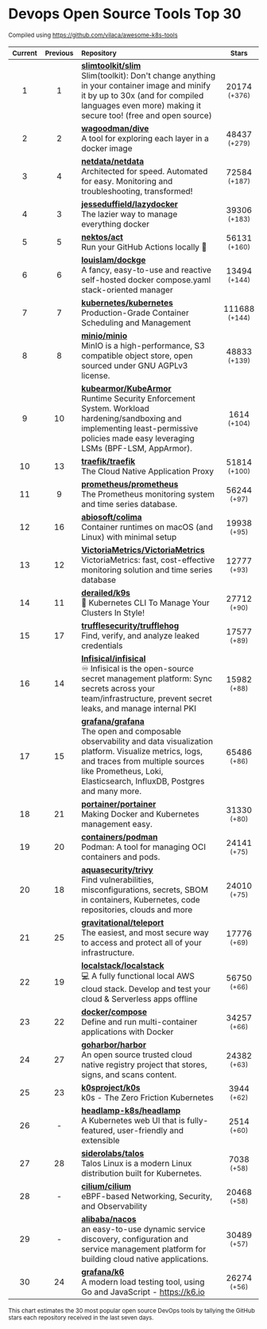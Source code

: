 # Devops Open Source Tools Top 30
<sup>Compiled using https://github.com/vilaca/awesome-k8s-tools</sup>
<div align="center">

|<sub>Current</sub>|<sub>Previous</sub>|<sub>Repository</sub>|<sub>Stars</sub>|
|:---:|:---:|:---|:---:|
|1|1|[**slimtoolkit/slim**](https://github.com/slimtoolkit/slim)<br/>Slim(toolkit): Don't change anything in your container image and minify it by up to 30x (and for compiled languages even more) making it secure too! (free and open source)|20174 <sup>(+376)</sup>|
|2|2|[**wagoodman/dive**](https://github.com/wagoodman/dive)<br/>A tool for exploring each layer in a docker image|48437 <sup>(+279)</sup>|
|3|4|[**netdata/netdata**](https://github.com/netdata/netdata)<br/>Architected for speed. Automated for easy. Monitoring and troubleshooting, transformed!|72584 <sup>(+187)</sup>|
|4|3|[**jesseduffield/lazydocker**](https://github.com/jesseduffield/lazydocker)<br/>The lazier way to manage everything docker|39306 <sup>(+183)</sup>|
|5|5|[**nektos/act**](https://github.com/nektos/act)<br/>Run your GitHub Actions locally 🚀|56131 <sup>(+160)</sup>|
|6|6|[**louislam/dockge**](https://github.com/louislam/dockge)<br/>A fancy, easy-to-use and reactive self-hosted docker compose.yaml stack-oriented manager|13494 <sup>(+144)</sup>|
|7|7|[**kubernetes/kubernetes**](https://github.com/kubernetes/kubernetes)<br/>Production-Grade Container Scheduling and Management|111688 <sup>(+144)</sup>|
|8|8|[**minio/minio**](https://github.com/minio/minio)<br/>MinIO is a high-performance, S3 compatible object store, open sourced under GNU AGPLv3 license.|48833 <sup>(+139)</sup>|
|9|10|[**kubearmor/KubeArmor**](https://github.com/kubearmor/KubeArmor)<br/>Runtime Security Enforcement System. Workload hardening/sandboxing and implementing least-permissive policies made easy leveraging LSMs (BPF-LSM, AppArmor).|1614 <sup>(+104)</sup>|
|10|13|[**traefik/traefik**](https://github.com/traefik/traefik)<br/>The Cloud Native Application Proxy|51814 <sup>(+100)</sup>|
|11|9|[**prometheus/prometheus**](https://github.com/prometheus/prometheus)<br/>The Prometheus monitoring system and time series database.|56244 <sup>(+97)</sup>|
|12|16|[**abiosoft/colima**](https://github.com/abiosoft/colima)<br/>Container runtimes on macOS (and Linux) with minimal setup|19938 <sup>(+95)</sup>|
|13|12|[**VictoriaMetrics/VictoriaMetrics**](https://github.com/VictoriaMetrics/VictoriaMetrics)<br/>VictoriaMetrics: fast, cost-effective monitoring solution and time series database|12777 <sup>(+93)</sup>|
|14|11|[**derailed/k9s**](https://github.com/derailed/k9s)<br/>🐶 Kubernetes CLI To Manage Your Clusters In Style!|27712 <sup>(+90)</sup>|
|15|17|[**trufflesecurity/trufflehog**](https://github.com/trufflesecurity/trufflehog)<br/>Find, verify, and analyze leaked credentials|17577 <sup>(+89)</sup>|
|16|14|[**Infisical/infisical**](https://github.com/Infisical/infisical)<br/>♾ Infisical is the open-source secret management platform: Sync secrets across your team/infrastructure, prevent secret leaks, and manage internal PKI|15982 <sup>(+88)</sup>|
|17|15|[**grafana/grafana**](https://github.com/grafana/grafana)<br/>The open and composable observability and data visualization platform. Visualize metrics, logs, and traces from multiple sources like Prometheus, Loki, Elasticsearch, InfluxDB, Postgres and many more. |65486 <sup>(+86)</sup>|
|18|21|[**portainer/portainer**](https://github.com/portainer/portainer)<br/>Making Docker and Kubernetes management easy.|31330 <sup>(+80)</sup>|
|19|20|[**containers/podman**](https://github.com/containers/podman)<br/>Podman: A tool for managing OCI containers and pods.|24141 <sup>(+75)</sup>|
|20|18|[**aquasecurity/trivy**](https://github.com/aquasecurity/trivy)<br/>Find vulnerabilities, misconfigurations, secrets, SBOM in containers, Kubernetes, code repositories, clouds and more|24010 <sup>(+75)</sup>|
|21|25|[**gravitational/teleport**](https://github.com/gravitational/teleport)<br/>The easiest, and most secure way to access and protect all of your infrastructure.|17776 <sup>(+69)</sup>|
|22|19|[**localstack/localstack**](https://github.com/localstack/localstack)<br/>💻 A fully functional local AWS cloud stack. Develop and test your cloud & Serverless apps offline|56750 <sup>(+66)</sup>|
|23|22|[**docker/compose**](https://github.com/docker/compose)<br/>Define and run multi-container applications with Docker|34257 <sup>(+66)</sup>|
|24|27|[**goharbor/harbor**](https://github.com/goharbor/harbor)<br/>An open source trusted cloud native registry project that stores, signs, and scans content.|24382 <sup>(+63)</sup>|
|25|23|[**k0sproject/k0s**](https://github.com/k0sproject/k0s)<br/>k0s - The Zero Friction Kubernetes|3944 <sup>(+62)</sup>|
|26|-|[**headlamp-k8s/headlamp**](https://github.com/headlamp-k8s/headlamp)<br/>A Kubernetes web UI that is fully-featured, user-friendly and extensible|2514 <sup>(+60)</sup>|
|27|28|[**siderolabs/talos**](https://github.com/siderolabs/talos)<br/>Talos Linux is a modern Linux distribution built for Kubernetes.|7038 <sup>(+58)</sup>|
|28|-|[**cilium/cilium**](https://github.com/cilium/cilium)<br/>eBPF-based Networking, Security, and Observability|20468 <sup>(+58)</sup>|
|29|-|[**alibaba/nacos**](https://github.com/alibaba/nacos)<br/>an easy-to-use dynamic service discovery, configuration and service management platform for building cloud native applications.|30489 <sup>(+57)</sup>|
|30|24|[**grafana/k6**](https://github.com/grafana/k6)<br/>A modern load testing tool, using Go and JavaScript - https://k6.io|26274 <sup>(+56)</sup>|


</div>

<sub>This chart estimates the 30 most popular open source DevOps tools by tallying the GitHub stars each repository received in the last seven days.</sub>
